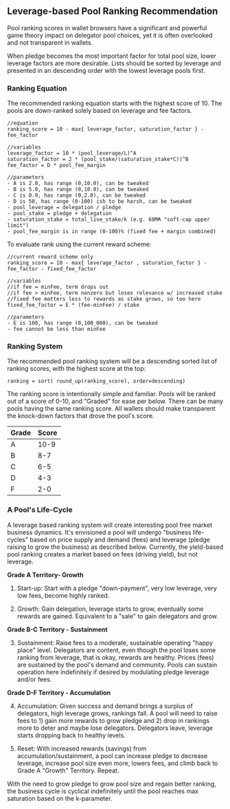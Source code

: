 ## Leverage-based Pool Ranking Recommendation

Pool ranking scores in wallet browsers have a significant and powerful game theory impact on delegator pool choices, yet it is often overlooked and not transparent in wallets.

When pledge becomes the most important factor for total pool size, lower leverage factors are more desirable. Lists should be sorted by leverage and presented in an descending order with the lowest leverage pools first.

### Ranking Equation

The recommended ranking equation starts with the highest score of 10. The pools are down-ranked solely based on leverage and fee factors.

    //equation
    ranking_score = 10 - max{ leverage_factor, saturation_factor } - fee_factor

    //variables
    leverage_factor = 10 * (pool_leverage/L)^A
    saturation_factor = 2 * (pool_stake/(saturation_stake*C))^B
    fee_factor = D * pool_fee_margin

    //parameters
    - A is 2.0, has range (0,10.0), can be tweaked
    - B is 5.0, has range (0,10.0), can be tweaked
    - C is 0.9, has range (0,2.0), can be tweaked
    - D is 50, has range (0-100) ish to be harsh, can be tweaked
    - pool_leverage = delegation / pledge
    - pool_stake = pledge + delegation
    - saturation_stake = total_live_stake/k (e.g. 68M₳ "soft-cap upper limit")
    - pool_fee_margin is in range (0-100)% (fixed fee + margin combined)


To evaluate rank using the current reward scheme:

    //current reward scheme only
    ranking_score = 10 - max{ leverage_factor , saturation_factor } - fee_factor - fixed_fee_factor

    //variables
    //if fee = minFee, term drops out
    //if fee > minFee, term nonzero but loses relevance w/ increased stake
    //fixed fee matters less to rewards as stake grows, so too here
    fixed_fee_factor = E * (fee-minFee) / stake 

    //parameters
    - E is 100, has range (0,100_000), can be tweaked
    - fee cannot be less than minFee

### Ranking System

The recommended pool ranking system will be a descending sorted list of ranking scores, with the highest score at the top:

    ranking = sort( round_up(ranking_score), order=descending)

The ranking score is intentionally simple and familiar. Pools will be ranked out of a score of 0-10, and "Graded" for ease per below. There can be many pools having the same ranking score.  All wallets should make transparent the knock-down factors that drove the pool's score.

| Grade | Score |
| --- | --- |
| A | 10-9 |
| B | 8-7 |
| C | 6-5 |
| D | 4-3 |
| F | 2-0 |

### A Pool's Life-Cycle

A leverage based ranking system will create interesting pool free market business dynamics. It's envisioned a pool will undergo "business life-cycles" based on price supply and demand (fees) and leverage (pledge raising to grow the business) as described below. Currently, the yield-based pool ranking creates a market based on fees (driving yield), but not leverage.

**Grade A Territory- Growth**

1. Start-up: Start with a pledge "down-payment", very low leverage, very low fees, become highly ranked.

2. Growth: Gain delegation, leverage starts to grow, eventually some rewards are gained. Equivalent to a "sale" to gain delegators and grow.

**Grade B-C Territory - Sustainment**

3. Sustainment: Raise fees to a moderate, sustainable operating "happy place" level.  Delegators are content, even though the pool loses some ranking from leverage, that is okay, rewards are healthy. Prices (fees) are sustained by the pool's demand and community. Pools can sustain operation here indefinitely if desired by modulating pledge leverage and/or fees.

**Grade D-F Territory - Accumulation**

4. Accumulation: Given success and demand brings a surplus of delegators, high leverage grows, rankings fall. A pool will need to raise fees to 1) gain more rewards to grow pledge and 2) drop in rankings more to deter and maybe lose delegators.  Delegators leave, leverage starts dropping back to healthy levels.

5. Reset: With increased rewards (savings) from accumulation/sustainment, a pool can increase pledge to decrease leverage, increase pool size even more, lowers fees, and climb back to Grade A "Growth" Territory. Repeat.

With the need to grow pledge to grow pool size and regain better ranking, the business cycle is cyclical indefinitely until the pool reaches max saturation based on the k-parameter.
